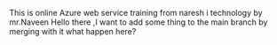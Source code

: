 This is online Azure web service training from naresh i technology by mr.Naveen
Hello there ,I want to add some thing to the main branch by merging with it
what happen here?
